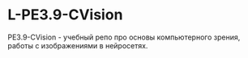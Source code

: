 # L-PE3.9-CVision
PE3.9-CVision - учебный репо про основы компьютерного зрения, работы с изображениями в нейросетях.
